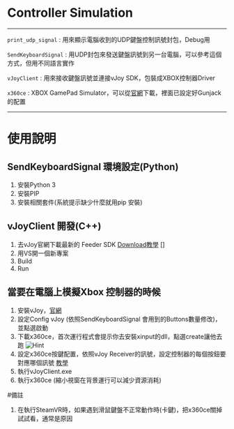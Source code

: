 # Controller Simulation
***
`print_udp_signal` : 用來顯示電腦收到的UDP鍵盤控制訊號封包，Debug用

`SendKeyboardSignal` : 用UDP封包來發送鍵盤訊號到另一台電腦，可以參考這個方式，但用不同語言實作

`vJoyClient` : 用來接收鍵盤訊號並連接vJoy SDK，包裝成XBOX控制器Driver

`x360ce` : XBOX GamePad Simulator，可以從[官網](https://www.x360ce.com/ "x360ce官網")下載，裡面已設定好Gunjack的配置

***
# 使用說明

## SendKeyboardSignal 環境設定(Python)
1. 安裝Python 3
2. 安裝PIP
3. 安裝相關套件(系統提示缺少什麼就用pip 安裝)

## vJoyClient 開發(C++)
1. 去vJoy官網下載最新的 Feeder SDK [Download](https://sourceforge.net/projects/vjoystick/files/Beta%202.x/SDK/)[教學](http://vjoystick.sourceforge.net/site/index.php/dev216/system-architecture/81-news/87-writing-a-feeder-application2) []
2. 用VS開一個新專案
3. Build
4. Run

## 當要在電腦上模擬Xbox 控制器的時候
1. 安裝vJoy，[官網](https://sourceforge.net/projects/vjoystick/ "vjoy官網")
2. 設定Config vJoy (依照SendKeyboardSignal 會用到的Buttons數量修改)，並點選啟動
3. 下載x360ce，首次運行程式會提示你去安裝xinput的dll，點選create讓他去跑
![Hint](https://truth.bahamut.com.tw/s01/201602/a70f4d24f287c24ba13524b82aca3920.PNG?w=1000)
4. 設定x360ce按鍵配置，依照vJoy Receiver的訊號，設定控制器的每個按鈕要對應哪個訊號 [教學](https://forum.gamer.com.tw/C.php?bsn=173&snA=10325)
5. 執行vJoyClient.exe
6. 執行x360ce (縮小視窗在背景運行可以減少資源消耗)

#備註
1. 在執行SteamVR時，如果遇到滑鼠鍵盤不正常動作時(卡鍵)，把x360ce關掉試試看，通常是原因
